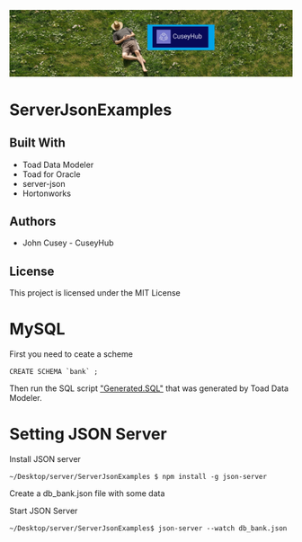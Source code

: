 ![CuseyHub](https://github.com/cusey/ImageForWiki/blob/master/Logos/CuseyHub_Banner_Small.jpg)

# ServerJsonExamples

## Built With
* Toad Data Modeler
* Toad for Oracle   
* server-json 
* Hortonworks


## Authors
* John Cusey - CuseyHub  

## License   
This project is licensed under the MIT License

# MySQL   

First you need to ceate a scheme   
```
CREATE SCHEMA `bank` ;
```
Then run the SQL script ["Generated.SQL"](https://github.com/cusey/DatabaseExamples/blob/master/ToadDataModeler/Generated.SQL) that was generated by Toad Data Modeler.

# Setting JSON Server

Install JSON server
```
~/Desktop/server/ServerJsonExamples $ npm install -g json-server
```

Create a db_bank.json file with some data


Start JSON Server
```
~/Desktop/server/ServerJsonExamples$ json-server --watch db_bank.json
```


